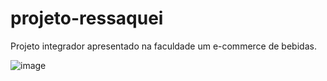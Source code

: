 # projeto-ressaquei
Projeto integrador apresentado na faculdade um e-commerce de bebidas.

![image](https://github.com/user-attachments/assets/428b0eef-2402-4414-a9dd-d6ef43a090ad)

